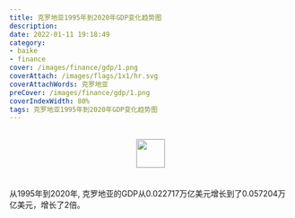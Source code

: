 ```yaml
---
title: 克罗地亚1995年到2020年GDP变化趋势图
description: 
date: 2022-01-11 19:18:49
category:
- baike
- finance
cover: /images/finance/gdp/1.png
coverAttach: /images/flags/1x1/hr.svg
coverAttachWords: 克罗地亚
preCover: /images/finance/gdp/1.png
coverIndexWidth: 80%
tags: 克罗地亚1995年到2020年GDP变化趋势图
---
```




<script src="/assets/js/charts/chart.js"></script>

<div style="text-align: center; margin: 30px 0; ">
    <img src="/images/flags/1x1/hr.svg" style="width: 50px; border: 1px solid #cccccc; ">
</div>

<div style="width: 98%; margin: 0 0 35px 0; ">
    <canvas id="myChart"></canvas>
</div>

<div>
<p class="paragraph">从1995年到2020年, 克罗地亚的GDP从0.022717万亿美元增长到了0.057204万亿美元，增长了2倍。</p>
</div>

<script>

    const dataGdp = {
        labels: [1995, 1996, 1997, 1998, 1999, 2000, 2001, 2002, 2003, 2004, 2005, 2006, 2007, 2008, 2009, 2010, 2011, 2012, 2013, 2014, 2015, 2016, 2017, 2018, 2019, 2020],
        datasets: [{
            label: '(万亿美元)  •  即刻编程  •  cn.hongkezhang.com',
            backgroundColor: 'rgb(0 0 128)',
            borderColor: 'rgb(0 0 128)',
            data: [0.022717, 0.024075, 0.024091, 0.025793, 0.023677, 0.021840, 0.023274, 0.027075, 0.034986, 0.041959, 0.045780, 0.050861, 0.060543, 0.070751, 0.063084, 0.060426, 0.063170, 0.057192, 0.058889, 0.058330, 0.050163, 0.052295, 0.056214, 0.062248, 0.062246, 0.057204],
            barPercentage: 0.3
        }]
    };

    const config = {
        type: 'line',
        data: dataGdp,
        options: {
            series: [
                {
                    barWidth: '20%'
                }
            ]
        }
    };

    const myChart = new Chart(
        document.getElementById('myChart'),
        config
    );
</script>
